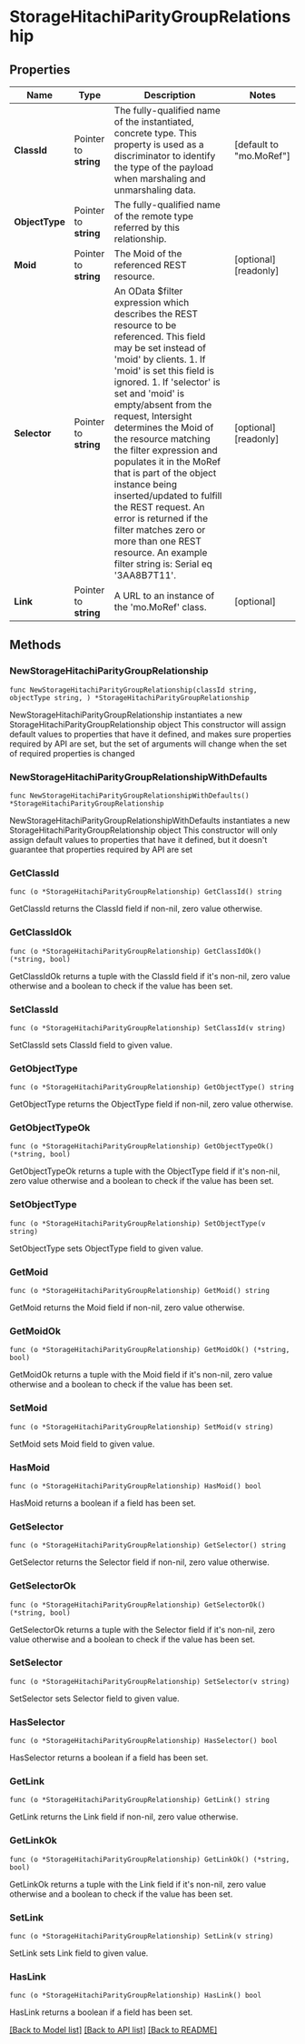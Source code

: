# StorageHitachiParityGroupRelationship

## Properties

Name | Type | Description | Notes
------------ | ------------- | ------------- | -------------
**ClassId** | Pointer to **string** | The fully-qualified name of the instantiated, concrete type. This property is used as a discriminator to identify the type of the payload when marshaling and unmarshaling data. | [default to "mo.MoRef"]
**ObjectType** | Pointer to **string** | The fully-qualified name of the remote type referred by this relationship. | 
**Moid** | Pointer to **string** | The Moid of the referenced REST resource. | [optional] [readonly] 
**Selector** | Pointer to **string** | An OData $filter expression which describes the REST resource to be referenced. This field may be set instead of &#39;moid&#39; by clients. 1. If &#39;moid&#39; is set this field is ignored. 1. If &#39;selector&#39; is set and &#39;moid&#39; is empty/absent from the request, Intersight determines the Moid of the resource matching the filter expression and populates it in the MoRef that is part of the object instance being inserted/updated to fulfill the REST request. An error is returned if the filter matches zero or more than one REST resource. An example filter string is: Serial eq &#39;3AA8B7T11&#39;. | [optional] [readonly] 
**Link** | Pointer to **string** | A URL to an instance of the &#39;mo.MoRef&#39; class. | [optional] 

## Methods

### NewStorageHitachiParityGroupRelationship

`func NewStorageHitachiParityGroupRelationship(classId string, objectType string, ) *StorageHitachiParityGroupRelationship`

NewStorageHitachiParityGroupRelationship instantiates a new StorageHitachiParityGroupRelationship object
This constructor will assign default values to properties that have it defined,
and makes sure properties required by API are set, but the set of arguments
will change when the set of required properties is changed

### NewStorageHitachiParityGroupRelationshipWithDefaults

`func NewStorageHitachiParityGroupRelationshipWithDefaults() *StorageHitachiParityGroupRelationship`

NewStorageHitachiParityGroupRelationshipWithDefaults instantiates a new StorageHitachiParityGroupRelationship object
This constructor will only assign default values to properties that have it defined,
but it doesn't guarantee that properties required by API are set

### GetClassId

`func (o *StorageHitachiParityGroupRelationship) GetClassId() string`

GetClassId returns the ClassId field if non-nil, zero value otherwise.

### GetClassIdOk

`func (o *StorageHitachiParityGroupRelationship) GetClassIdOk() (*string, bool)`

GetClassIdOk returns a tuple with the ClassId field if it's non-nil, zero value otherwise
and a boolean to check if the value has been set.

### SetClassId

`func (o *StorageHitachiParityGroupRelationship) SetClassId(v string)`

SetClassId sets ClassId field to given value.


### GetObjectType

`func (o *StorageHitachiParityGroupRelationship) GetObjectType() string`

GetObjectType returns the ObjectType field if non-nil, zero value otherwise.

### GetObjectTypeOk

`func (o *StorageHitachiParityGroupRelationship) GetObjectTypeOk() (*string, bool)`

GetObjectTypeOk returns a tuple with the ObjectType field if it's non-nil, zero value otherwise
and a boolean to check if the value has been set.

### SetObjectType

`func (o *StorageHitachiParityGroupRelationship) SetObjectType(v string)`

SetObjectType sets ObjectType field to given value.


### GetMoid

`func (o *StorageHitachiParityGroupRelationship) GetMoid() string`

GetMoid returns the Moid field if non-nil, zero value otherwise.

### GetMoidOk

`func (o *StorageHitachiParityGroupRelationship) GetMoidOk() (*string, bool)`

GetMoidOk returns a tuple with the Moid field if it's non-nil, zero value otherwise
and a boolean to check if the value has been set.

### SetMoid

`func (o *StorageHitachiParityGroupRelationship) SetMoid(v string)`

SetMoid sets Moid field to given value.

### HasMoid

`func (o *StorageHitachiParityGroupRelationship) HasMoid() bool`

HasMoid returns a boolean if a field has been set.

### GetSelector

`func (o *StorageHitachiParityGroupRelationship) GetSelector() string`

GetSelector returns the Selector field if non-nil, zero value otherwise.

### GetSelectorOk

`func (o *StorageHitachiParityGroupRelationship) GetSelectorOk() (*string, bool)`

GetSelectorOk returns a tuple with the Selector field if it's non-nil, zero value otherwise
and a boolean to check if the value has been set.

### SetSelector

`func (o *StorageHitachiParityGroupRelationship) SetSelector(v string)`

SetSelector sets Selector field to given value.

### HasSelector

`func (o *StorageHitachiParityGroupRelationship) HasSelector() bool`

HasSelector returns a boolean if a field has been set.

### GetLink

`func (o *StorageHitachiParityGroupRelationship) GetLink() string`

GetLink returns the Link field if non-nil, zero value otherwise.

### GetLinkOk

`func (o *StorageHitachiParityGroupRelationship) GetLinkOk() (*string, bool)`

GetLinkOk returns a tuple with the Link field if it's non-nil, zero value otherwise
and a boolean to check if the value has been set.

### SetLink

`func (o *StorageHitachiParityGroupRelationship) SetLink(v string)`

SetLink sets Link field to given value.

### HasLink

`func (o *StorageHitachiParityGroupRelationship) HasLink() bool`

HasLink returns a boolean if a field has been set.


[[Back to Model list]](../README.md#documentation-for-models) [[Back to API list]](../README.md#documentation-for-api-endpoints) [[Back to README]](../README.md)


